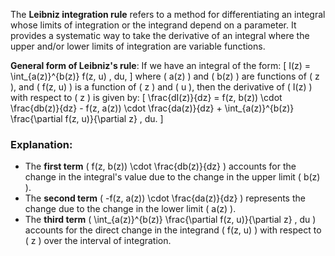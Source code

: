 The **Leibniz integration rule** refers to a method for differentiating an integral whose limits of integration or the integrand depend on a parameter. It provides a systematic way to take the derivative of an integral where the upper and/or lower limits of integration are variable functions.

**General form of Leibniz's rule**:
If we have an integral of the form:
\[
I(z) = \int_{a(z)}^{b(z)} f(z, u) \, du,
\]
where \( a(z) \) and \( b(z) \) are functions of \( z \), and \( f(z, u) \) is a function of \( z \) and \( u \), then the derivative of \( I(z) \) with respect to \( z \) is given by:
\[
\frac{dI(z)}{dz} = f(z, b(z)) \cdot \frac{db(z)}{dz} - f(z, a(z)) \cdot \frac{da(z)}{dz} + \int_{a(z)}^{b(z)} \frac{\partial f(z, u)}{\partial z} \, du.
\]

### Explanation:
- The **first term** \( f(z, b(z)) \cdot \frac{db(z)}{dz} \) accounts for the change in the integral's value due to the change in the upper limit \( b(z) \).
- The **second term** \( -f(z, a(z)) \cdot \frac{da(z)}{dz} \) represents the change due to the change in the lower limit \( a(z) \).
- The **third term** \( \int_{a(z)}^{b(z)} \frac{\partial f(z, u)}{\partial z} \, du \) accounts for the direct change in the integrand \( f(z, u) \) with respect to \( z \) over the interval of integration.

